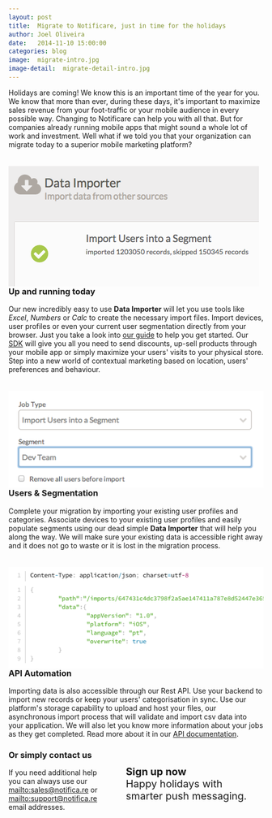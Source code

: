 ```yaml
---
layout: post
title:  Migrate to Notificare, just in time for the holidays
author: Joel Oliveira
date:   2014-11-10 15:00:00
categories: blog
image:  migrate-intro.jpg
image-detail:  migrate-detail-intro.jpg
---
```

Holidays are coming! We know this is an important time of the year for you. We know that more than ever, during these days, it's important to maximize sales revenue from your foot-traffic or your mobile audience in every possible way. Changing to Notificare can help you with all that. But for companies already running mobile apps that might sound a whole lot of work and investment. Well what if we told you that your organization can migrate today to a superior mobile marketing platform?


<img src="/images/posts/migrate-detail-dashboard.png" class="img-responsive" style="float: left;margin: 20px 20px 0px 0px;">

### Up and running today
Our new incredibly easy to use **Data Importer** will let you use tools like *Excel*, *Numbers* or *Calc* to create the necessary import files. Import devices, user profiles or even your current user segmentation directly from your browser. Just you take a look into [our guide][docs-importer-dashboard-url] to help you get started. Our [SDK][sdk-page] will give you all you need to send discounts, up-sell products through your mobile app or simply maximize your users' visits to your physical store. Step into a new world of contextual marketing based on location, users' preferences and behaviour.


<img src="/images/posts/migrate-detail-segments.png" class="img-responsive" style="float: right;margin: 20px 0px 0px 20px;">

### Users & Segmentation
Complete your migration by importing your existing user profiles and categories. Associate devices to your existing user profiles and easily populate segments using our dead simple **Data Importer** that will help you along the way. We will make sure your existing data is accessible right away and it does not go to waste or it is lost in the migration process.


<img src="/images/posts/migrate-detail-api.png" class="img-responsive" style="float: left;margin: 20px 20px 0px 0px;">

### API Automation
Importing data is also accessible through our Rest API. Use your backend to import new records or keep your users' categorisation in sync. Use our platform's storage capability to upload and host your files, our asynchronous import process that will validate and import csv data into your application. We will also let you know more information about your jobs as they get completed. Read more about it in our [API documentation][docs-importer-api-url].

<a href="/sign-up" class="btn btn-blue btn-large call-for-action" style="float: right;margin: 20px 0px 40px 20px;padding: 20px; width: 50%;text-decoration: none; font-size: 20px;"><strong>Sign up now</strong><br />Happy holidays with smarter push messaging.</a>

### Or simply contact us
If you need additional help you can always use our <mailto:sales@notifica.re> or <mailto:support@notifica.re> email addresses.


[docs-importer-dashboard-url]: https://notificare.atlassian.net/wiki/display/notificare/Data+Importer
[docs-importer-api-url]: http://docs.notificare.apiary.io/#import
[sdk-page]: http://notifica.re/features/sdks/

